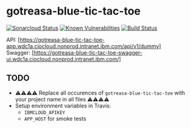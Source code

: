 # gotreasa-blue-tic-tac-toe

[![Sonarcloud Status](https://sonarcloud.io/api/project_badges/measure?project=gotreasa_xpfarm_gotreasa-blue-tic-tac-toe&metric=alert_status)](https://sonarcloud.io/dashboard?id=gotreasa_xpfarm_gotreasa-blue-tic-tac-toe)
[![Known Vulnerabilities](https://snyk.io/test/github/xpfarm/gotreasa-blue-tic-tac-toe/badge.svg)](https://snyk.io/test/github/xpfarm/gotreasa-blue-tic-tac-toe)
[![Build Status](https://travis.ibm.com/GOTREASA/gotreasa-blue-tic-tac-toe.svg?token=qUvyKZdxoFqWxS8YbzZZ&branch=main)](https://travis.ibm.com/GOTREASA/gotreasa-blue-tic-tac-toe)

API: [https://gotreasa-blue-tic-tac-toe-app.wdc1a.ciocloud.nonprod.intranet.ibm.com/api/v1/dummy]  
Swagger: [https://gotreasa-blue-tic-tac-toe-swagger-ui.wdc1a.ciocloud.nonprod.intranet.ibm.com/]

## TODO

- ⚠⚠⚠⚠ Replace all occurences of `gotreasa-blue-tic-tac-toe` with your project name in all files ⚠⚠⚠⚠
- Setup environment variables in Travis:
  - `IBMCLOUD_APIKEY`
  - `APP_HOST` for smoke tests
